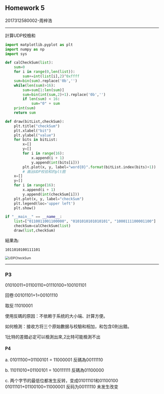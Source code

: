 ## Homework 5

2017312580002-周梓浩

------

計算UDP校檢和

```python
import matplotlib.pyplot as plt
import numpy as np
import sys

def calCheckSum(list):
    sum=0
    for i in range(0,len(list)):
        sum+=int(list[i],2)^0xffff
    sum=bin(sum).replace('0b','')
    while(len(sum)>16):
        sum=sum[1:len(sum)]
        sum=bin(int(sum,2)+1).replace('0b','')
        if len(sum) < 16:
            sum="0" + sum
    print(sum)
    return sum

def draw(bitList,checkSum):
    plt.title("checkSum")
    plt.xlabel("bit")
    plt.ylabel("value")
    for bits in bitList:
        x=[]
        y=[]
        for i in range(16):
            x.append(i + 1)
            y.append(int(bits[i]))
        plt.plot(x, y, label="word{0}".format(bitList.index(bits)+1))
        # 画出UDP校验和的plt图
    x=[]
    y=[]
    for i in range(16):
        x.append(i + 1)
        y.append(int(checkSum[i]))
    plt.plot(x, y, label="checkSum")
    plt.legend(loc='upper left')
    plt.show()

if "__main__" == __name__:
    list=["0110011001100000", "0101010101010101", "1000111100001100"]
    checkSum=calCheckSum(list)
    draw(list,checkSum)
```

結果為:

```
1011010100111101
```

<img src="C:\Users\junow\Desktop\UDPCheckSum.png" alt="UDPCheckSum" style="zoom:72%;" />

------

### P3

01010011+01100110+01110100=100101101

回卷:00101101+1=00101110

取反:11010001

使用反碼的原因：不依赖于系统的大小端、計算方便。

如何檢測：接收方将三个原始數据与校驗和相加，和包含0則出錯。

1比特的差錯必定可以檢測出來,2比特可能檢測不出

#### P4

a. 01011100+01100101 = 11000001 反碼為00111110

b. 11011010+01100101 = 100111111 反碼為01100000

c. 两个字节的最低位都发生反转，变成01011101和01100100
01011101+01100100=11000001 反码为00111110 未发生改变
